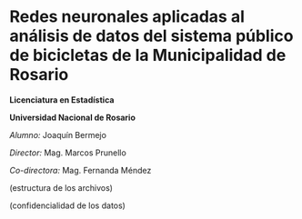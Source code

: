 # Redes neuronales aplicadas al análisis de datos del sistema público de bicicletas de la Municipalidad de Rosario

**Licenciatura en Estadística**

**Universidad Nacional de Rosario**

*Alumno:* Joaquín Bermejo

*Director:* Mag. Marcos Prunello

*Co-directora:* Mag. Fernanda Méndez

(estructura de los archivos)

(confidencialidad de los datos)
